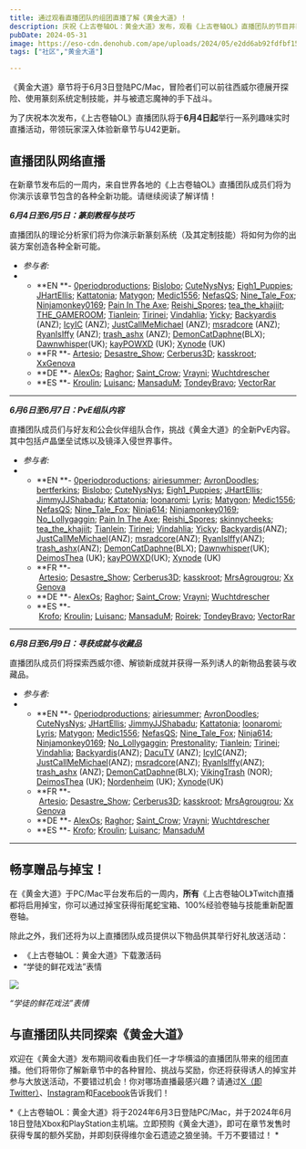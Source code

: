 ```yaml
---
title: 通过观看直播团队的组团直播了解《黄金大道》！
description: 庆祝《上古卷轴OL：黄金大道》发布，观看《上古卷轴OL》直播团队的节目并获得掉宝奖励！
pubDate: 2024-05-31
image: https://eso-cdn.denohub.com/ape/uploads/2024/05/e2dd6ab92fdfbf150e99d13a64111fd4.jpg
tags: ["社区","黄金大道"]

---
```


《黄金大道》章节将于6月3日登陆PC/Mac，冒险者们可以前往西威尔德展开探险、使用篆刻系统定制技能，并与被遗忘魔神的手下战斗。

为了庆祝本次发布，《上古卷轴OL》直播团队将于**6月4日起**举行一系列趣味实时直播活动，带领玩家深入体验新章节与U42更新。

## 直播团队网络直播

在新章节发布后的一周内，来自世界各地的《上古卷轴OL》直播团队成员们将为你演示该章节包含的各种全新功能。请继续阅读了解详情！

_**6月4日至6月5日：篆刻教程与技巧**_

直播团队的理论分析家们将为你演示新篆刻系统（及其定制技能）将如何为你的出装方案创造各种全新可能。

- _参与者:_
-
  - **EN **- [0periodproductions](https://www.twitch.tv/0periodproductions); [BisIobo](https://www.twitch.tv/bisiobo);
    [CuteNysNys](https://www.twitch.tv/cutenysnys); [Eigh1\_Puppies](https://www.twitch.tv/eigh1_puppies);
    [JHartEllis](https://www.twitch.tv/jhartellis); [Kattatonia](https://www.twitch.tv/kattatonia);
    [Matygon](https://www.twitch.tv/matygon); [Medic1556](https://www.twitch.tv/medic1556);
    [NefasQS](https://www.twitch.tv/nefasqs); [Nine\_Tale\_Fox](https://www.twitch.tv/nine_tale_fox);
    [Ninjamonkey0169](https://www.twitch.tv/ninjamonkey0169); [Pain In The Axe](https://www.twitch.tv/painintheaxe);
    [Reishi\_Spores](https://www.twitch.tv/reishi_spores); [tea\_the\_khajiit](https://www.twitch.tv/tea_the_khajiit);
    [THE\_GAMEROOM](https://www.twitch.tv/the_gameroom); [Tianlein](https://www.twitch.tv/tianlein);
    [Tirinei](https://www.twitch.tv/tirinei); [Vindahlia](https://www.twitch.tv/vindahlia);
    [Yicky](https://www.twitch.tv/yicky); [Backyardis](https://www.twitch.tv/backyardis) (ANZ);
    [IcyIC](https://www.twitch.tv/icyic) (ANZ); [JustCallMeMichael](https://www.twitch.tv/justcallmemichael) (ANZ);
    [msradcore](https://www.twitch.tv/msradcore) (ANZ); [RyanIsIffy](https://www.twitch.tv/ryanisiffy) (ANZ);
    [trash\_ashx](https://www.twitch.tv/trash_ashx) (ANZ); [DemonCatDaphne](https://www.twitch.tv/demoncatdaphne)(BLX);
    [Dawnwhisper](https://www.twitch.tv/dawnwhisper)(UK); [kayPOWXD](https://www.twitch.tv/kayPOWXD) (UK);
    [Xynode](https://www.twitch.tv/xynode) (UK)
  - **FR **- [Artesio](https://www.twitch.tv/artesio); [Desastre\_Show](https://www.twitch.tv/desastre_show);
    [Cerberus3D](https://www.twitch.tv/cerberus3d); [kasskroot](https://www.twitch.tv/kasskroot);
    [XxGenova](https://www.twitch.tv/xxgenova)
  - **DE **- [AlexOs](https://www.twitch.tv/alexos); [Raghor](https://www.twitch.tv/raghor);
    [Saint\_Crow](https://www.twitch.tv/saint_crow); [Vrayni](https://www.twitch.tv/vrayni);
    [Wuchtdrescher](https://www.twitch.tv/wuchtdrescher)
  - **ES **- [Kroulin](https://www.twitch.tv/kroulin); [Luisanc](https://www.twitch.tv/luisanc);
    [MansaduM](https://www.twitch.tv/mansadum); [TondeyBravo](https://www.twitch.tv/tondeybravo);
    [VectorRar](https://www.twitch.tv/vectorrar)

---

_**6月6日至6月7日：PvE组队内容**_

直播团队成员们与好友和公会伙伴组队合作，挑战《黄金大道》的全新PvE内容。其中包括卢晶堡垒试炼以及镜泽入侵世界事件。

- _参与者:_
-
  - **EN **- [0periodproductions](https://www.twitch.tv/0periodproductions);
    [airiesummer](https://www.twitch.tv/airiesummer); [AvronDoodles](https://www.twitch.tv/avrondoodles);
    [bertferkins](https://www.twitch.tv/bertferkins); [BisIobo](https://www.twitch.tv/bisiobo);
    [CuteNysNys](https://www.twitch.tv/cutenysnys); [Eigh1\_Puppies](https://www.twitch.tv/eigh1_puppies);
    [JHartEllis](https://www.twitch.tv/jhartellis); [JimmyJJShabadu](https://www.twitch.tv/jimmyjjshabadu);
    [Kattatonia](https://www.twitch.tv/kattatonia); [loonaromi](https://www.twitch.tv/loonaromi);
    [Lyris](https://www.twitch.tv/lyris); [Matygon](https://www.twitch.tv/matygon);
    [Medic1556](https://www.twitch.tv/medic1556); [NefasQS](https://www.twitch.tv/nefasqs);
    [Nine\_Tale\_Fox](https://www.twitch.tv/nine_tale_fox); [Ninja614](https://www.twitch.tv/ninja614);
    [Ninjamonkey0169](https://www.twitch.tv/ninjamonkey0169); [No\_Lollygaggin](https://www.twitch.tv/no_lollygaggin);
    [Pain In The Axe](https://www.twitch.tv/painintheaxe); [Reishi\_Spores](https://www.twitch.tv/reishi_spores);
    [skinnycheeks](https://www.twitch.tv/skinnycheeks); [tea\_the\_khajiit](https://www.twitch.tv/tea_the_khajiit);
    [Tianlein](https://www.twitch.tv/tianlein); [Tirinei](https://www.twitch.tv/tirinei);
    [Vindahlia](https://www.twitch.tv/vindahlia);
    [Yicky](https://www.twitch.tv/yicky); [Backyardis](https://www.twitch.tv/backyardis)(ANZ);
    [JustCallMeMichael](https://www.twitch.tv/justcallmemichael)(ANZ);
    [msradcore](https://www.twitch.tv/msradcore)(ANZ); [RyanIsIffy](https://www.twitch.tv/ryanisiffy)(ANZ);
    [trash\_ashx](https://www.twitch.tv/trash_ashx)(ANZ); [DemonCatDaphne](https://www.twitch.tv/demoncatdaphne)(BLX);
    [Dawnwhisper](https://www.twitch.tv/dawnwhisper)(UK); [DeimosThea](https://www.twitch.tv/deimosthea) (UK);
    [kayPOWXD](https://www.twitch.tv/kayPOWXD)(UK); [Xynode](https://www.twitch.tv/xynode) (UK)
  - **FR **- [Artesio](https://www.twitch.tv/artesio); [Desastre\_Show](https://www.twitch.tv/desastre_show); [Cerberus3D](https://www.twitch.tv/cerberus3d); [kasskroot](https://www.twitch.tv/kasskroot); [MrsAgrougrou](https://www.twitch.tv/mrsagrougrou); [XxGenova](https://www.twitch.tv/xxgenova)
  - **DE **- [AlexOs](https://www.twitch.tv/alexos); [Raghor](https://www.twitch.tv/raghor); [Saint\_Crow](https://www.twitch.tv/saint_crow); [Vrayni](https://www.twitch.tv/vrayni); [Wuchtdrescher](https://www.twitch.tv/wuchtdrescher)
  - **ES **- [Krofo](https://www.twitch.tv/krofo); [Kroulin](https://www.twitch.tv/kroulin); [Luisanc](https://www.twitch.tv/luisanc); [MansaduM](https://www.twitch.tv/mansadum); [Roirek](https://www.twitch.tv/roirek); [TondeyBravo](https://www.twitch.tv/tondeybravo); [VectorRar](https://www.twitch.tv/vectorrar)

---

_**6月8日至6月9日：寻获成就与收藏品**_

直播团队成员们将探索西威尔德、解锁新成就并获得一系列诱人的新物品套装与收藏品。

- _参与者:_
-
  - **EN **- [0periodproductions](https://www.twitch.tv/0periodproductions);
    [airiesummer](https://www.twitch.tv/airiesummer); [AvronDoodles](https://www.twitch.tv/avrondoodles);
    [CuteNysNys](https://www.twitch.tv/cutenysnys); [JHartEllis](https://www.twitch.tv/jhartellis);
    [JimmyJJShabadu](https://www.twitch.tv/jimmyjjshabadu); [Kattatonia](https://www.twitch.tv/kattatonia);
    [loonaromi](https://www.twitch.tv/loonaromi); [Lyris](https://www.twitch.tv/lyris);
    [Matygon](https://www.twitch.tv/matygon); [Medic1556](https://www.twitch.tv/medic1556);
    [NefasQS](https://www.twitch.tv/nefasqs); [Nine\_Tale\_Fox](https://www.twitch.tv/nine_tale_fox);
    [Ninja614](https://www.twitch.tv/ninja614); [Ninjamonkey0169](https://www.twitch.tv/ninjamonkey0169);
    [No\_Lollygaggin](https://www.twitch.tv/no_lollygaggin); [Prestonality](https://www.twitch.tv/prestonality);
    [Tianlein](https://www.twitch.tv/tianlein); [Tirinei](https://www.twitch.tv/tirinei);
    [Vindahlia](https://www.twitch.tv/vindahlia); [Backyardis](https://www.twitch.tv/backyardis)(ANZ);
    [DacuTV](https://www.twitch.tv/dacutv) (ANZ); [IcyIC](https://www.twitch.tv/icyic)(ANZ);
    [JustCallMeMichael](https://www.twitch.tv/justcallmemichael)(ANZ);
    [msradcore](https://www.twitch.tv/msradcore)(ANZ); [RyanIsIffy](https://www.twitch.tv/ryanisiffy)(ANZ);
    [trash\_ashx](https://www.twitch.tv/trash_ashx) (ANZ); [DemonCatDaphne](https://www.twitch.tv/demoncatdaphne)(BLX);
    [VikingTrash](https://www.twitch.tv/vikingtrash) (NOR); [DeimosThea](https://www.twitch.tv/deimosthea) (UK);
    [Nordenheim](https://www.twitch.tv/Nordenheim) (UK); [Xynode](https://www.twitch.tv/xynode)(UK)
  - **FR **- [Artesio](https://www.twitch.tv/artesio); [Desastre\_Show](https://www.twitch.tv/desastre_show); [Cerberus3D](https://www.twitch.tv/cerberus3d); [kasskroot](https://www.twitch.tv/kasskroot); [MrsAgrougrou](https://www.twitch.tv/mrsagrougrou); [XxGenova](https://www.twitch.tv/xxgenova)
  - **DE **- [AlexOs](https://www.twitch.tv/alexos); [Raghor](https://www.twitch.tv/raghor); [Saint\_Crow](https://www.twitch.tv/saint_crow); [Vrayni](https://www.twitch.tv/vrayni); [Wuchtdrescher](https://www.twitch.tv/wuchtdrescher)
  - **ES **- [Krofo](https://www.twitch.tv/krofo); [Kroulin](https://www.twitch.tv/kroulin); [Luisanc](https://www.twitch.tv/luisanc); [MansaduM](https://www.twitch.tv/mansadum)

---

## 畅享赠品与掉宝！

在《黄金大道》于PC/Mac平台发布后的一周内，**所有**《上古卷轴OL》Twitch直播都将启用掉宝，你可以通过掉宝获得衔尾蛇宝箱、100%经验卷轴与技能重新配置卷轴。

除此之外，我们还将为以上直播团队成员提供以下物品供其举行好礼放送活动：

- 《上古卷轴OL：黄金大道》下载激活码
- “学徒的鲜花戏法”表情

![](https://eso-cdn.denohub.com/ape/uploads/2024/05/2a8eff7bac94fb2590f2020198a9cc75.jpg)

<p class="text-gray-500 text-sm text-center"><i>“学徒的鲜花戏法”表情</i></p>

## 与直播团队共同探索《黄金大道》

欢迎在《黄金大道》发布期间收看由我们任一才华横溢的直播团队带来的组团直播。他们将带你了解新章节中的各种冒险、挑战与奖励，你还将获得诱人的掉宝并参与大放送活动，不要错过机会！你对哪场直播最感兴趣？请通过[X（即Twitter）](https://twitter.com/TESOnline)、[Instagram](https://www.instagram.com/elderscrollsonline/)和[Facebook](https://www.facebook.com/elderscrollsonline)告诉我们！

*《上古卷轴OL：黄金大道》将于2024年6月3日登陆PC/Mac，并于2024年6月18日登陆Xbox和PlayStation主机端。立即预购《黄金大道》，即可在章节发售时获得专属的额外奖励，并即刻获得维尔金石遗迹之狼坐骑。千万不要错过！ *
